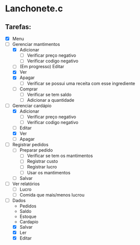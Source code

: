 # Lanchonete.c
## Tarefas:
- [X] Menu
- [ ] Gerenciar mantimentos
  - [X] Adicionar 
    - [ ] Verificar preço negativo
    - [ ] Verificar codigo negativo
  - [ ] (Em progresso) Editar
  - [X] Ver 
  - [X] Apagar
    - [ ] Verificar se possui uma receita com esse ingrediente
  - [ ] Comprar
    - [ ] Verificar se tem saldo
    - [ ] Adicionar a quantidade
- [ ] Gerenciar cardápio
  - [X] Adicionar
    - [ ] Verificar preço negativo
    - [ ] Verificar codigo negativo
  - [ ] Editar
  - [X] Ver
  - [ ] Apagar
- [ ] Registrar pedidos
  - [ ] Preparar pedido
    - [ ] Verificar se tem os mantimentos
    - [ ] Registrar custo
    - [ ] Registrar lucro
    - [ ] Usar os mantimentos
  - [ ] Salvar
- [ ] Ver relatórios
  - [ ] Lucro
  - [ ] Comida que mais/menos lucrou
- [ ] Dados
  - Pedidos
  - Saldo
  - Estoque
  - Cardapio
  - [X] Salvar
  - [X] Ler
  - [X] Editar 
